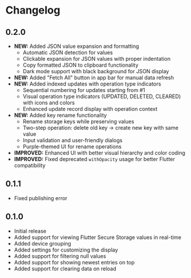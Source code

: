 # Changelog

## 0.2.0

* **NEW:** Added JSON value expansion and formatting
  - Automatic JSON detection for values
  - Clickable expansion for JSON values with proper indentation
  - Copy formatted JSON to clipboard functionality
  - Dark mode support with black background for JSON display
* **NEW:** Added "Fetch All" button in app bar for manual data refresh
* **NEW:** Added indexed updates with operation type indicators
  - Sequential numbering for updates starting from #1
  - Visual operation type indicators (UPDATED, DELETED, CLEARED) with icons and colors
  - Enhanced update record display with operation context
* **NEW:** Added key rename functionality
  - Rename storage keys while preserving values
  - Two-step operation: delete old key → create new key with same value
  - Input validation and user-friendly dialogs
  - Purple-themed UI for rename operations
* **IMPROVED:** Enhanced UI with better visual hierarchy and color coding
* **IMPROVED:** Fixed deprecated `withOpacity` usage for better Flutter compatibility

## 0.1.1

* Fixed publishing error

## 0.1.0

* Initial release
* Added support for viewing Flutter Secure Storage values in real-time
* Added device grouping
* Added settings for customizing the display
* Added support for filtering null values
* Added support for showing newest entries on top
* Added support for clearing data on reload 
